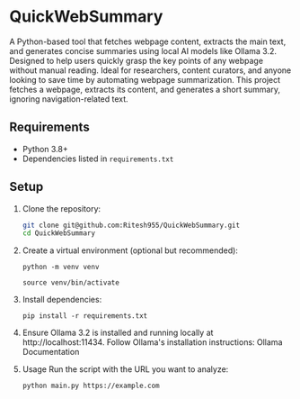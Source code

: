 # QuickWebSummary
A Python-based tool that fetches webpage content, extracts the main text, and generates concise summaries using local AI models like Ollama 3.2. Designed to help users quickly grasp the key points of any webpage without manual reading. Ideal for researchers, content curators, and anyone looking to save time by automating webpage summarization.
This project fetches a webpage, extracts its content, and generates a short summary, ignoring navigation-related text.

## Requirements

- Python 3.8+
- Dependencies listed in `requirements.txt`

## Setup

1. Clone the repository:

    ```bash
    git clone git@github.com:Ritesh955/QuickWebSummary.git
    cd QuickWebSummary
    ```

2. Create a virtual environment (optional but recommended):

    `python -m venv venv`

    `source venv/bin/activate` 

3. Install dependencies:

    `pip install -r requirements.txt`

4. Ensure Ollama 3.2 is installed and running locally at http://localhost:11434.
   Follow Ollama's installation instructions: Ollama Documentation

5. Usage
   Run the script with the URL you want to analyze:

    ```python main.py https://example.com```
